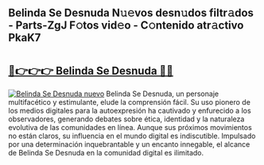 ## Belinda Se Desnuda N𝚞𝚎vos desn𝚞dos filtr𝚊dos - Parts-ZgJ F𝚘tos vid𝚎o - C𝚘ntenido atr𝚊ctivo PkaK7

# <h2><a href="http://mbd0ylh.tromn.icu/?c=Belinda+Se+Desnuda">🔗👉👉👉 Belinda Se Desnuda 🔗🔗</a></h2>

[![Belinda Se Desnuda nuevo](https://i.imgur.com/pEAQMta.gif)](http://mbd0ylh.tromn.icu/?c=Belinda+Se+Desnuda)
Belinda Se Desnuda, un personaje multifacético y estimulante, elude la comprensión fácil. Su uso pionero de los medios digitales para la autoexpresión ha cautivado y enfurecido a los observadores, generando debates sobre ética, identidad y la naturaleza evolutiva de las comunidades en línea. Aunque sus próximos movimientos no están claros, su influencia en el mundo digital es indiscutible. Impulsado por una determinación inquebrantable y un encanto innegable, el alcance de Belinda Se Desnuda en la comunidad digital es ilimitado.
